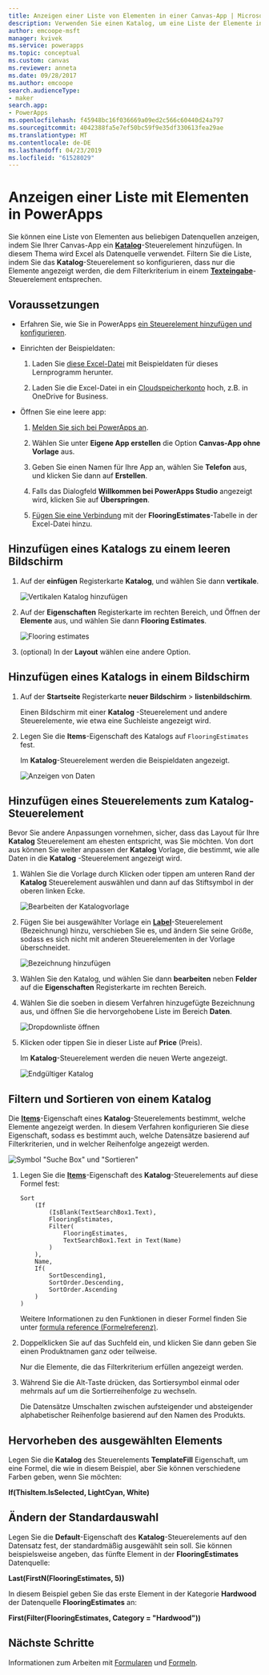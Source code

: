 ```yaml
---
title: Anzeigen einer Liste von Elementen in einer Canvas-App | Microsoft-Dokumentation
description: Verwenden Sie einen Katalog, um eine Liste der Elemente in Ihrer Canvas-App anzuzeigen, und filtern Sie die Liste, indem Sie ein Kriterium angeben.
author: emcoope-msft
manager: kvivek
ms.service: powerapps
ms.topic: conceptual
ms.custom: canvas
ms.reviewer: anneta
ms.date: 09/28/2017
ms.author: emcoope
search.audienceType:
- maker
search.app:
- PowerApps
ms.openlocfilehash: f45948bc16f036669a09ed2c566c60440d24a797
ms.sourcegitcommit: 4042388fa5e7ef50bc59f9e35df330613fea29ae
ms.translationtype: MT
ms.contentlocale: de-DE
ms.lasthandoff: 04/23/2019
ms.locfileid: "61528029"
---
```

# <a name="show-a-list-of-items-in-powerapps"></a>Anzeigen einer Liste mit Elementen in PowerApps

Sie können eine Liste von Elementen aus beliebigen Datenquellen anzeigen, indem Sie Ihrer Canvas-App ein **[Katalog](controls/control-gallery.md)**-Steuerelement hinzufügen. In diesem Thema wird Excel als Datenquelle verwendet. Filtern Sie die Liste, indem Sie das **Katalog**-Steuerelement so konfigurieren, dass nur die Elemente angezeigt werden, die dem Filterkriterium in einem **[Texteingabe](controls/control-text-input.md)**-Steuerelement entsprechen.

## <a name="prerequisites"></a>Voraussetzungen

- Erfahren Sie, wie Sie in PowerApps [ein Steuerelement hinzufügen und konfigurieren](add-configure-controls.md).

- Einrichten der Beispieldaten:
    1. Laden Sie [diese Excel-Datei](https://az787822.vo.msecnd.net/documentation/get-started-from-data/FlooringEstimates.xlsx) mit Beispieldaten für dieses Lernprogramm herunter.

    2. Laden Sie die Excel-Datei in ein [Cloudspeicherkonto](connections/cloud-storage-blob-connections.md) hoch, z.B. in OneDrive for Business.

- Öffnen Sie eine leere app:
    1. [Melden Sie sich bei PowerApps an](http://web.powerapps.com?utm_source=padocs&utm_medium=linkinadoc&utm_campaign=referralsfromdoc).

    1. Wählen Sie unter **Eigene App erstellen** die Option **Canvas-App ohne Vorlage** aus.

    1. Geben Sie einen Namen für Ihre App an, wählen Sie **Telefon** aus, und klicken Sie dann auf **Erstellen**.

    1. Falls das Dialogfeld **Willkommen bei PowerApps Studio** angezeigt wird, klicken Sie auf **Überspringen**.

    1. [Fügen Sie eine Verbindung](add-data-connection.md) mit der **FlooringEstimates**-Tabelle in der Excel-Datei hinzu.

## <a name="add-a-gallery-to-a-blank-screen"></a>Hinzufügen eines Katalogs zu einem leeren Bildschirm

1. Auf der **einfügen** Registerkarte **Katalog**, und wählen Sie dann **vertikale**.

    ![Vertikalen Katalog hinzufügen](./media/add-gallery/gallery-dropdown.png)

1. Auf der **Eigenschaften** Registerkarte im rechten Bereich, und Öffnen der **Elemente** aus, und wählen Sie dann **Flooring Estimates**.

    ![Flooring estimates](./media/add-gallery/select-layout.png)

1. (optional) In der **Layout** wählen eine andere Option.

## <a name="add-a-gallery-in-a-screen"></a>Hinzufügen eines Katalogs in einem Bildschirm

1. Auf der **Startseite** Registerkarte **neuer Bildschirm** > **listenbildschirm**.

    Einen Bildschirm mit einer **Katalog** -Steuerelement und andere Steuerelemente, wie etwa eine Suchleiste angezeigt wird.

1. Legen Sie die **Items**-Eigenschaft des Katalogs auf `FlooringEstimates` fest.

    Im **Katalog**-Steuerelement werden die Beispieldaten angezeigt.

    ![Anzeigen von Daten](./media/add-gallery/show-data-default.png)

## <a name="add-a-control-to-the-gallery-control"></a>Hinzufügen eines Steuerelements zum Katalog-Steuerelement
Bevor Sie andere Anpassungen vornehmen, sicher, dass das Layout für Ihre **Katalog** Steuerelement am ehesten entspricht, was Sie möchten. Von dort aus können Sie weiter anpassen der **Katalog** Vorlage, die bestimmt, wie alle Daten in die **Katalog** -Steuerelement angezeigt wird.

1. Wählen Sie die Vorlage durch Klicken oder tippen am unteren Rand der **Katalog** Steuerelement auswählen und dann auf das Stiftsymbol in der oberen linken Ecke.

    ![Bearbeiten der Katalogvorlage](./media/add-gallery/edit-item.png)

2. Fügen Sie bei ausgewählter Vorlage ein **[Label](controls/control-text-box.md)**-Steuerelement (Bezeichnung) hinzu, verschieben Sie es, und ändern Sie seine Größe, sodass es sich nicht mit anderen Steuerelementen in der Vorlage überschneidet.

    ![Bezeichnung hinzufügen](./media/add-gallery/add-text-box.png)

3. Wählen Sie den Katalog, und wählen Sie dann **bearbeiten** neben **Felder** auf die **Eigenschaften** Registerkarte im rechten Bereich.

4. Wählen Sie die soeben in diesem Verfahren hinzugefügte Bezeichnung aus, und öffnen Sie die hervorgehobene Liste im Bereich **Daten**.

    ![Dropdownliste öffnen](./media/add-gallery/open-dropdown.png)

5. Klicken oder tippen Sie in dieser Liste auf **Price** (Preis).

    Im **Katalog**-Steuerelement werden die neuen Werte angezeigt.

    ![Endgültiger Katalog](./media/add-gallery/final-gallery.png)

## <a name="filter-and-sort-a-gallery"></a>Filtern und Sortieren von einem Katalog
Die **[Items](controls/properties-core.md)**-Eigenschaft eines **Katalog**-Steuerelements bestimmt, welche Elemente angezeigt werden. In diesem Verfahren konfigurieren Sie diese Eigenschaft, sodass es bestimmt auch, welche Datensätze basierend auf Filterkriterien, und in welcher Reihenfolge angezeigt werden.

![Symbol "Suche Box" und "Sortieren"](./media/add-gallery/text-search-box.png)

1. Legen Sie die **[Items](controls/properties-core.md)**-Eigenschaft des **Katalog**-Steuerelements auf diese Formel fest:

    ```powerapps-dot
    Sort
        (If
            (IsBlank(TextSearchBox1.Text),
            FlooringEstimates,
            Filter(
                FlooringEstimates,
                TextSearchBox1.Text in Text(Name)
            )
        ),
        Name,
        If(
            SortDescending1,
            SortOrder.Descending,
            SortOrder.Ascending
        )
    )
    ```

    Weitere Informationen zu den Funktionen in dieser Formel finden Sie unter [formula reference (Formelreferenz)](formula-reference.md).

1. Doppelklicken Sie auf das Suchfeld ein, und klicken Sie dann geben Sie einen Produktnamen ganz oder teilweise.

    Nur die Elemente, die das Filterkriterium erfüllen angezeigt werden.

1. Während Sie die Alt-Taste drücken, das Sortiersymbol einmal oder mehrmals auf um die Sortierreihenfolge zu wechseln.

    Die Datensätze Umschalten zwischen aufsteigender und absteigender alphabetischer Reihenfolge basierend auf den Namen des Produkts.

## <a name="highlight-the-selected-item"></a>Hervorheben des ausgewählten Elements
Legen Sie die **Katalog** des Steuerelements **TemplateFill** Eigenschaft, um eine Formel, die wie in diesem Beispiel, aber Sie können verschiedene Farben geben, wenn Sie möchten:

**If(ThisItem.IsSelected, LightCyan, White)**

## <a name="change-the-default-selection"></a>Ändern der Standardauswahl
Legen Sie die **Default**-Eigenschaft des **Katalog**-Steuerelements auf den Datensatz fest, der standardmäßig ausgewählt sein soll. Sie können beispielsweise angeben, das fünfte Element in der **FlooringEstimates** Datenquelle:

**Last(FirstN(FlooringEstimates, 5))**

In diesem Beispiel geben Sie das erste Element in der Kategorie **Hardwood** der Datenquelle **FlooringEstimates** an:

**First(Filter(FlooringEstimates, Category = "Hardwood"))**

## <a name="next-steps"></a>Nächste Schritte
Informationen zum Arbeiten mit [Formularen](working-with-forms.md) und [Formeln](working-with-formulas.md).
